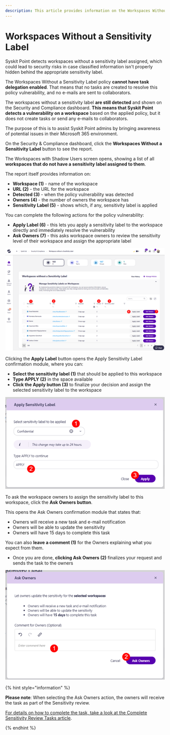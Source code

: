 ```yaml
---
description: This article provides information on the Workspaces Without a Sensitivity Label report.
---
```


# Workspaces Without a Sensitivity Label

Syskit Point detects workspaces without a sensitivity label assigned, which could lead to security risks in case classified information isn't properly hidden behind the appropriate sensitivity label. 

The Workspaces Without a Sensitivity Label policy **cannot have task delegation enabled**. That means that no tasks are created to resolve this policy vulnerability, and no e-mails are sent to collaborators.

The workspaces without a sensitivity label **are still detected** and shown on the Security and Compliance dashboard. **This means that Syskit Point detects a vulnerability on a workspace** based on the applied policy, but it does not create tasks or send any e-mails to collaborators. 

The purpose of this is to assist Syskit Point admins by
bringing awareness of potential issues in their Microsoft 365 environment. 

On the Security & Compliance dashboard, click the **Workspaces Without a Sensitivity Label** button to see the report.

The Workspaces with Shadow Users screen opens, showing a list of all **workspaces that do not have a sensitivity label assigned to them**.

The report itself provides information on:
* **Workspace (1)** - name of the workspace
* **URL (2)** - the URL for the workspace
* **Detected (3)** - when the policy vulnerability was detected
* **Owners (4)** - the number of owners the workspace has
* **Sensitivity Label (5)** - shows which, if any, sensitivity label is applied

You can complete the following actions for the policy vulnerability:
* **Apply Label (6)** - this lets you apply a sensitivity label to the workspace directly and immediately resolve the vulnerability
* **Ask Owners (7)** - this asks workspace owners to review the sensitivity level of their workspace and assign the appropriate label 

![Workspaces Without a Sensitivity Label](../../.gitbook/assets/security-compliance-checks-workspace-without-sensitivity.png)

Clicking the **Apply Label** button opens the Apply Sensitivity Label confirmation module, where you can:

* **Select the sensitivity label (1)** that should be applied to this workspace
* **Type APPLY (2)** in the space available
* **Click the Apply button (3)** to finalize your decision and assign the selected sensitivity label to the workspace

![Workspaces Without a Sensitivity Label - Apply Label Action](../../.gitbook/assets/security-compliance-checks-workspace-without-sensitivity-apply-label.png)


To ask the workspace owners to assign the sensitivity label to this workspace, click the **Ask Owners button**.

This opens the Ask Owners confirmation module that states that: 
* Owners will receive a new task and e-mail notification
* Owners will be able to update the sensitivity
* Owners will have 15 days to complete this task

You can also **leave a comment (1)** for the Owners explaining what you expect from them.
* Once you are done, **clicking Ask Owners (2)** finalizes your request and sends the task to the owners

![Workspaces Without a Sensitivity Label - Ask Owners Action](../../.gitbook/assets/security-compliance-checks-workspace-without-sensitivity-ask-owners.png)


{% hint style="information" %}

**Please note**: When selecting the Ask Owners action, the owners will receive the task as part of the Sensitivity review. 

[For details on how to complete the task, take a look at the Complete Sensitivity Review Tasks article](../../point-collaborators/resolve-governance-tasks/sensitivity-review.md).

{% endhint %}